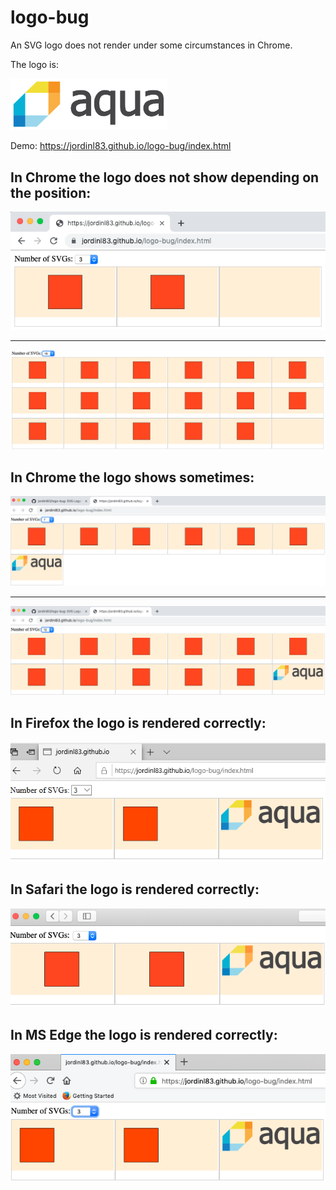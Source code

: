 # logo-bug

An SVG logo does not render under some circumstances in Chrome.

The logo is:

<img src="logos/aqua-security-member.svg" width="250" />

Demo: https://jordinl83.github.io/logo-bug/index.html

## In Chrome the logo does not show depending on the position:

<img src="screenshots/chrome-3-logos.png" alt="chrome 3 logos"/>

<hr>

<img src="screenshots/chrome-18-logos.png" alt="chrome 18 logos"/>

## In Chrome the logo shows sometimes:

<img src="screenshots/chrome-7-logos.png" alt="chrome 7 logos"/>

<hr>

<img src="screenshots/chrome-12-logos.png" alt="chrome 12 logos"/>

## In Firefox the logo is rendered correctly:

<img src="screenshots/firefox.png" alt="firefox"/>

## In Safari the logo is rendered correctly:

<img src="screenshots/safari.png" alt="safari"/>

## In MS Edge the logo is rendered correctly:

<img src="screenshots/edge.png" alt="edge"/>
